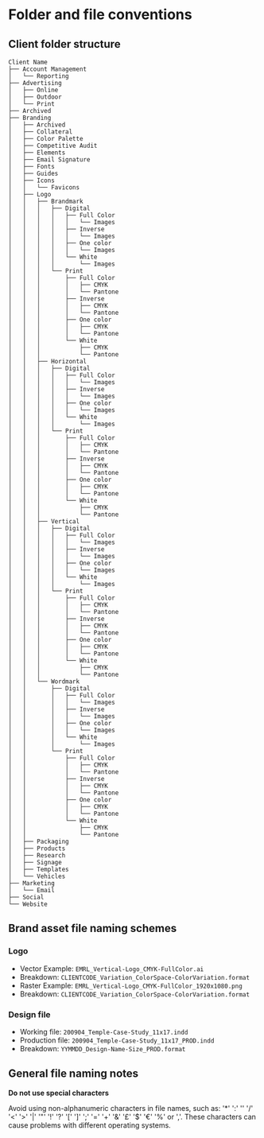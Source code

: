 # Folder and file conventions

## Client folder structure

```
Client Name
├── Account Management
│   └── Reporting
├── Advertising
│   ├── Online
│   ├── Outdoor
│   └── Print
├── Archived
├── Branding
│   ├── Archived
│   ├── Collateral
│   ├── Color Palette
│   ├── Competitive Audit
│   ├── Elements
│   ├── Email Signature
│   ├── Fonts
│   ├── Guides
│   ├── Icons
│   │   └── Favicons
│   ├── Logo
│   │   ├── Brandmark
│   │   │   ├── Digital
│   │   │   │   ├── Full Color
│   │   │   │   │   └── Images
│   │   │   │   ├── Inverse
│   │   │   │   │   └── Images
│   │   │   │   ├── One color
│   │   │   │   │   └── Images
│   │   │   │   └── White
│   │   │   │       └── Images
│   │   │   └── Print
│   │   │       ├── Full Color
│   │   │       │   ├── CMYK
│   │   │       │   └── Pantone
│   │   │       ├── Inverse
│   │   │       │   ├── CMYK
│   │   │       │   └── Pantone
│   │   │       ├── One color
│   │   │       │   ├── CMYK
│   │   │       │   └── Pantone
│   │   │       └── White
│   │   │           ├── CMYK
│   │   │           └── Pantone
│   │   ├── Horizontal
│   │   │   ├── Digital
│   │   │   │   ├── Full Color
│   │   │   │   │   └── Images
│   │   │   │   ├── Inverse
│   │   │   │   │   └── Images
│   │   │   │   ├── One color
│   │   │   │   │   └── Images
│   │   │   │   └── White
│   │   │   │       └── Images
│   │   │   └── Print
│   │   │       ├── Full Color
│   │   │       │   ├── CMYK
│   │   │       │   └── Pantone
│   │   │       ├── Inverse
│   │   │       │   ├── CMYK
│   │   │       │   └── Pantone
│   │   │       ├── One color
│   │   │       │   ├── CMYK
│   │   │       │   └── Pantone
│   │   │       └── White
│   │   │           ├── CMYK
│   │   │           └── Pantone
│   │   ├── Vertical
│   │   │   ├── Digital
│   │   │   │   ├── Full Color
│   │   │   │   │   └── Images
│   │   │   │   ├── Inverse
│   │   │   │   │   └── Images
│   │   │   │   ├── One color
│   │   │   │   │   └── Images
│   │   │   │   └── White
│   │   │   │       └── Images
│   │   │   └── Print
│   │   │       ├── Full Color
│   │   │       │   ├── CMYK
│   │   │       │   └── Pantone
│   │   │       ├── Inverse
│   │   │       │   ├── CMYK
│   │   │       │   └── Pantone
│   │   │       ├── One color
│   │   │       │   ├── CMYK
│   │   │       │   └── Pantone
│   │   │       └── White
│   │   │           ├── CMYK
│   │   │           └── Pantone
│   │   └── Wordmark
│   │       ├── Digital
│   │       │   ├── Full Color
│   │       │   │   └── Images
│   │       │   ├── Inverse
│   │       │   │   └── Images
│   │       │   ├── One color
│   │       │   │   └── Images
│   │       │   └── White
│   │       │       └── Images
│   │       └── Print
│   │           ├── Full Color
│   │           │   ├── CMYK
│   │           │   └── Pantone
│   │           ├── Inverse
│   │           │   ├── CMYK
│   │           │   └── Pantone
│   │           ├── One color
│   │           │   ├── CMYK
│   │           │   └── Pantone
│   │           └── White
│   │               ├── CMYK
│   │               └── Pantone
│   ├── Packaging
│   ├── Products
│   ├── Research
│   ├── Signage
│   ├── Templates
│   └── Vehicles
├── Marketing
│   └── Email
├── Social
└── Website
```

## Brand asset file naming schemes

### Logo
- Vector Example: `EMRL_Vertical-Logo_CMYK-FullColor.ai`
- Breakdown: `CLIENTCODE_Variation_ColorSpace-ColorVariation.format`
- Raster Example: `EMRL_Vertical-Logo_CMYK-FullColor_1920x1080.png`
- Breakdown: `CLIENTCODE_Variation_ColorSpace-ColorVariation.format`

### Design file
- Working file: `200904_Temple-Case-Study_11x17.indd`
- Production file: `200904_Temple-Case-Study_11x17_PROD.indd`
- Breakdown: `YYMMDD_Design-Name-Size_PROD.format`

## General file naming notes

**Do not use special characters**

Avoid using non-alphanumeric characters in file names, such as: '*' ':' '' '/' '<' '>' '|' '"' '!' '?' '[' ']' ';' '=' '+' '&' '£' '$' '€' '%' or ','. These characters can cause problems with different operating systems.

